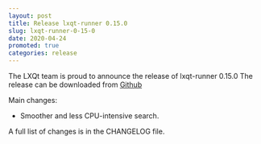 ```yaml
---
layout: post
title: Release lxqt-runner 0.15.0
slug: lxqt-runner-0-15-0
date: 2020-04-24
promoted: true
categories: release
---
```

The LXQt team is proud to announce the release of lxqt-runner 0.15.0
The release can be downloaded from [Github](https://github.com/lxqt/lxqt-runner/releases)

Main changes:

 * Smoother and less CPU-intensive search.

A full list of changes is in the CHANGELOG file.
